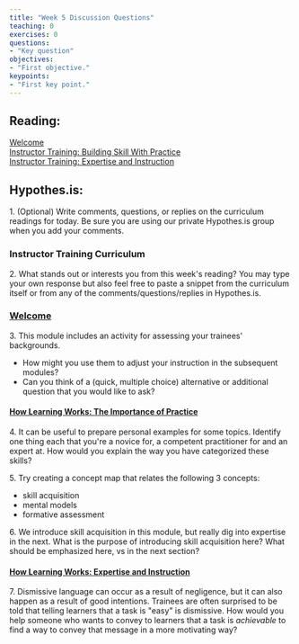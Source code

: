 ```yaml
--- 
title: "Week 5 Discussion Questions"    
teaching: 0 
exercises: 0    
questions:  
- "Key question"    
objectives: 
- "First objective."    
keypoints:  
- "First key point."    
---
```

## Reading:
[Welcome](https://carpentries.github.io/instructor-training/01-welcome/)  
[Instructor Training: Building Skill With Practice
](https://carpentries.github.io/instructor-training/02-practice-learning/)  
[Instructor Training: Expertise and Instruction](https://carpentries.github.io/instructor-training/03-expertise/)

## Hypothes.is: 
1\. (Optional) Write comments, questions, or replies on the curriculum readings for today. Be sure you are using our private Hypothes.is group when you add your comments. 

### Instructor Training Curriculum

2\. What stands out or interests you from this week's reading? You may type your own response but also feel free to paste a snippet from the curriculum itself or from any of the comments/questions/replies in Hypothes.is. 

### [Welcome](https://carpentries.github.io/instructor-training/01-welcome/)

3\. This module includes an activity for assessing your trainees' backgrounds. 
- How might you use them to adjust your instruction in the subsequent modules?
- Can you think of a (quick, multiple choice) alternative or additional question that you would like to ask?

#### [How Learning Works: The Importance of Practice](https://carpentries.github.io/instructor-training/02-practice-learning/) 

4\. It can be useful to prepare personal examples for some topics. Identify one thing each that you're a novice for, a competent practitioner for and an expert at. How would you explain the way you have categorized these skills?

5\. Try creating a concept map that relates the following 3 concepts: 
- skill acquisition
- mental models
- formative assessment
    
6\. We introduce skill acquisition in this module, but really dig into expertise in the next. What is the purpose of introducing skill acquisition here? What should be emphasized here, vs in the next section?
    

#### [How Learning Works: Expertise and Instruction](https://carpentries.github.io/instructor-training/03-expertise/)
7\. Dismissive language can occur as a result of negligence, but it can also happen as a result of good intentions.
Trainees are often surprised to be told that telling learners that a task is "easy" is dismissive.
How would you help someone who wants to convey to learners that a task is *achievable* to find a way to convey that message in a more motivating way?


